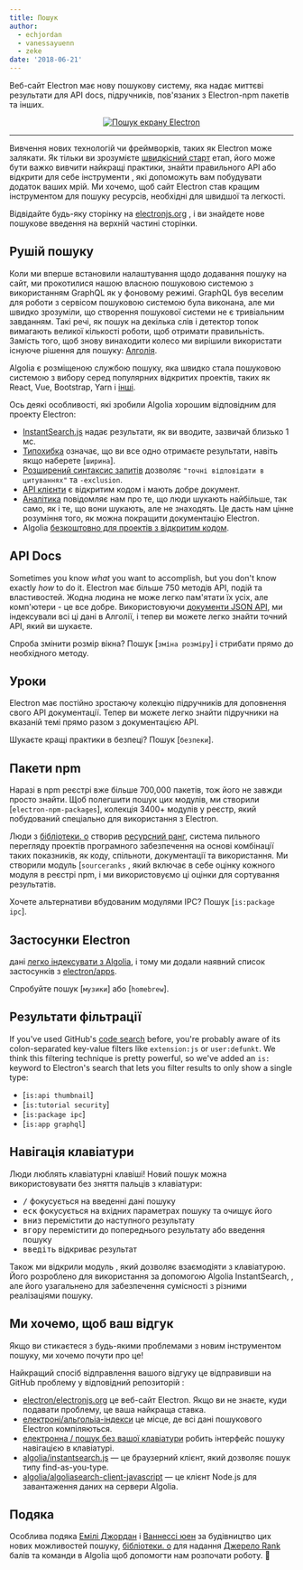 ```yaml
---
title: Пошук
author:
  - echjordan
  - vanessayuenn
  - zeke
date: '2018-06-21'
---
```


Веб-сайт Electron має нову пошукову систему, яка надає миттєві результати для API docs, підручників, пов'язаних з Electron-npm пакетів та інших.

<figure>
  <a href="https://electronjs.org/?query=resize" style="display: block; text-align: center;">
    <img class="screenshot" src="https://user-images.githubusercontent.com/2289/41683719-417ca80a-7490-11e8-9a52-fb145f4251ba.png" alt="Пошук екрану Electron">
  </a>
</figure>

---

Вивчення нових технологій чи фреймворків, таких як Electron може залякати. Як тільки ви зрозумієте [швидкісний старт](https://github.com/electron/electron-quick-start) етап, його може бути важко вивчити найкращі практики, знайти правильного API або відкрити для себе інструменти , які допоможуть вам побудувати додаток ваших мрій. Ми хочемо, щоб сайт Electron став кращим інструментом для пошуку ресурсів, необхідні для швидшої та легкості.

Відвідайте будь-яку сторінку на [electronjs.org](https://electronjs.org) , і ви знайдете нове пошукове введення на верхній частині сторінки.

## Рушій пошуку

Коли ми вперше встановили налаштування щодо додавання пошуку на сайт, ми прокотилися нашою власною пошуковою системою з використанням GraphQL як у фоновому режимі. GraphQL був веселим для роботи з сервісом пошуковою системою була виконана, але ми швидко зрозуміли, що створення пошукової системи не є тривіальним завданням. Такі речі, як пошук на декілька слів і детектор топок вимагають великої кількості роботи, щоб отримати правильність. Замість того, щоб знову винаходити колесо ми вирішили використати існуюче рішення для пошуку: [Алголія](https://algolia.com).

Algolia є розміщеною службою пошуку, яка швидко стала пошуковою системою з вибору серед популярних відкритих проектів, таких як React, Vue, Bootstrap, Yarn і [інші](https://community.algolia.com/docsearch/).

Ось деякі особливості, які зробили Algolia хорошим відповідним для проекту Electron:

- [InstantSearch.js](https://community.algolia.com/instantsearch.js) надає результати, як ви вводите, зазвичай близько 1 мс.
- [Типохибка](https://www.algolia.com/doc/guides/textual-relevance/typo-tolerance/) означає, що ви все одно отримаєте результати, навіть якщо наберете [`ширина`].
- [Розширений синтаксис запитів](https://www.algolia.com/doc/api-reference/api-parameters/advancedSyntax/) дозволяє `"точні відповідати в цитуваннях"` та `-exclusion`.
- [API клієнти](https://www.algolia.com/doc/api-client/javascript/getting-started/) є відкритим кодом і мають добре документ.
- [Аналітика](https://www.algolia.com/doc/guides/analytics/analytics-overview/) повідомляє нам про те, що люди шукають найбільше, так само, як і те, що вони шукають, але не знаходять. Це дасть нам цінне розуміння того, як можна покращити документацію Electron.
- Algolia [безкоштовно для проектів з відкритим кодом](https://www.algolia.com/for-open-source).

## API Docs

Sometimes you know *what* you want to accomplish, but you don't know exactly *how* to do it. Electron має більше 750 методів API, подій та властивостей. Жодна людина не може легко пам'ятати їх усіх, але комп'ютери - це все добре. Використовуючи [документи JSON API](https://electronjs.org/blog/api-docs-json-schema), ми індексували всі ці дані в Алголії, і тепер ви можете легко знайти точний API, який ви шукаєте.

Спроба змінити розмір вікна? Пошук [`зміна розміру`] і стрибати прямо до необхідного методу.

## Уроки

Electron має постійно зростаючу колекцію підручників для доповнення свого API документації. Тепер ви можете легко знайти підручники на вказаній темі прямо разом з документацією API.

Шукаєте кращі практики в безпеці? Пошук [`безпеки`].

## Пакети npm

Наразі в npm реєстрі вже більше 700,000 пакетів, тож його не завжди просто знайти. Щоб полегшити пошук цих модулів, ми створили [`electron-npm-packages`], колекція 3400+ модулів у реєстр, який побудований спеціально для використання з Electron.

Люди з [бібліотеки. o](https://libraries.io) створив [ресурсний ранг](https://docs.libraries.io/overview.html#sourcerank), система пильного перегляду проектів програмного забезпечення на основі комбінації таких показників, як коду, спільноти, документації та використання. Ми створили модуль [`sourceranks` , який включає в себе оцінку кожного модуля в реєстрі npm, і ми використовуємо ці оцінки для сортування результатів.

Хочете альтернативи вбудованим модулями IPC? Пошук [`is:package ipc`].

## Застосунки Electron

дані [легко індексувати з Algolia](https://github.com/electron/algolia-indices), і тому ми додали наявний список застосунків з [electron/apps](https://github.com/electron/apps).

Спробуйте пошук [`музики`] або [`homebrew`].

## Результати фільтрації

If you've used GitHub's [code search](https://github.com/search) before, you're probably aware of its colon-separated key-value filters like `extension:js` or `user:defunkt`. We think this filtering technique is pretty powerful, so we've added an `is:` keyword to Electron's search that lets you filter results to only show a single type:

- [`is:api thumbnail`]
- [`is:tutorial security`]
- [`is:package ipc`]
- [`is:app graphql`]

## Навігація клавіатури

Люди люблять клавіатурні клавіші! Новий пошук можна використовувати без зняття пальців з клавіатури:

- <kbd>/</kbd> фокусується на введенні дані пошуку
- <kbd>еск</kbd> фокусується на вхідних параметрах пошуку та очищує його
- <kbd>вниз</kbd> перемістити до наступного результату
- <kbd>вгору</kbd> перемістити до попереднього результату або введення пошуку
- <kbd>введіть</kbd> відкриває результат

Також ми відкрили модуль [](https://github.com/electron/search-with-your-keyboard/) , який дозволяє взаємодіяти з клавіатурою. Його розроблено для використання за допомогою Algolia InstantSearch, , але його узагальнено для забезпечення сумісності з різними реалізаціями пошуку.

## Ми хочемо, щоб ваш відгук

Якщо ви стикаєтеся з будь-якими проблемами з новим інструментом пошуку, ми хочемо почути про це!

Найкращий спосіб відправлення вашого відгуку це відправивши на GitHub проблему у відповідний репозиторій :

- [electron/electronjs.org](https://github.com/electron/electronjs.org) це веб-сайт Electron. Якщо ви не знаєте, куди подавати проблему, це ваша найкраща ставка.
- [електроні/альгольiа-індекси](https://github.com/electron/algolia-indices) це місце, де всі дані пошукового Electron компіляються.
- [електронна / пошук без вашої клавіатури](https://github.com/electron/search-with-your-keyboard) робить інтерфейс пошуку навігацією в клавіатурі.
- [algolia/instantsearch.js](https://github.com/algolia/instantsearch.js) — це браузерний клієнт, який дозволяє пошук типу find-as-you-type.
- [algolia/algoliasearch-client-javascript](https://github.com/algolia/algoliasearch-client-javascript) — це клієнт Node.js для завантаження даних на сервери Algolia.

## Подяка

Особлива подяка [Емілі Джордан](https://github.com/echjordan) і [Ваннессі юен](https://github.com/vanessayuenn) за будівництво цих нових можливостей пошуку, [бібліотеки. o](https://libraries.io) для надання [Джерело Rank](https://docs.libraries.io/overview.html#sourcerank) балів та команди в Algolia щоб допомогти нам розпочати роботу. 🍹